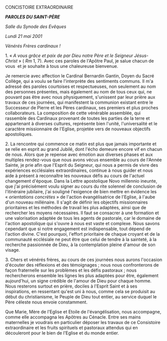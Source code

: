 CONCISTOIRE EXTRAORDINAIRE

***PAROLES DU SAINT-PÈRE***

*Salle du Synode des Evêques*

*Lundi 21 mai 2001*

*Vénérés Frères cardinaux !*

1. « *A vous grâce et paix de par Dieu notre Père et le Seigneur Jésus-Christ* » ( *Rm* 1, 7). Avec ces paroles de l'Apôtre Paul, je salue chacun de vous  et je souhaite à tous une chaleureuse bienvenue.

Je remercie avec affection le Cardinal Bernardin Gantin, Doyen du Sacré Collège, qui a voulu se faire l'interprète des sentiments communs. Il m'a adressé des paroles courtoises et respectueuses, non seulement au nom des personnes présentes, mais également au nom de tous ceux qui, ne pouvant pas être avec nous physiquement, s'unissent par leur prière aux travaux de ces journées, qui manifestent la communion existant entre le Successeur de Pierre et les Pères cardinaux, ses premiers et plus proches collaborateurs. La composition de cette vénérable assemblée, qui rassemble des Cardinaux provenant de toutes les parties de la terre et appartenant à diverses cultures, représente bien l'unité, l'universalité et le caractère missionnaire de l'Eglise, projetée vers de nouveaux objectifs apostoliques.

2. La rencontre qui commence ce matin est plus que jamais importante et se relie en esprit au grand Jubilé, dont l'écho demeure encore vif en chacun de nous. Alors que je repense avec émotion aux diverses phases et aux multiples rendez-vous que nous avons vécus ensemble au cours de l'Année Sainte, je prie afin que l'Esprit du Seigneur, qui nous a permis de vivre des expériences ecclésiales extraordinaires, continue à nous guider et nous aide à présent à reconnaître les nouveaux défis au cours de l'actuel changement d'époque. Dans la Lettre apostolique Novo millennio ineunte, que j'ai précisément voulu signer au cours du rite solennel de conclusion de l'itinéraire jubilaire, j'ai souligné l'exigence de bien mettre en évidence les « *orientations concrètes* » de l'action évangélisatrice de l'Eglise, à l'aube d'un nouveau millénaire. Il s'agit de définir les objectifs missionnaires prioritaires et les méthodes de travail les plus adaptées, ainsi que de rechercher les moyens nécessaires. Il faut se consacrer à une formation et une valorisation adaptée de tous les agents de pastorale, car le domaine de l'action apostolique qui s'ouvre à nous est vaste et complexe. Nous savons cependant que si notre engagement est indispensable, tout dépend de l'action divine. C'est pourquoi, l'effort prioritaire de chaque croyant et de la communauté ecclésiale ne peut être que celui de tendre à la sainteté, à la recherche passionnée de Dieu, à la contemplation pleine d'amour de son visage.

3. Chers et vénérés frères, au cours de ces journées nous aurons l'occasion d'écouter des réflexions et des témoignages ; nous nous confronterons de façon fraternelle sur les problèmes et les défis pastoraux ; nous rechercherons ensemble les lignes les plus adaptées pour être, également aujourd'hui, un signe crédible de l'amour de Dieu pour chaque homme. Nous resterons surtout en prière, dociles à l'Esprit Saint et à ses inspirations, en ressentant qu'est uni à nous, comme cela se produisit au début du christianisme, le Peuple de Dieu tout entier, au service duquel le Père céleste nous envoie constamment.

Que Marie, Mère de l'Eglise et Etoile de l'évangélisation, nous accompagne, comme elle accompagna les Apôtres au Cénacle. Entre ses mains maternelles je voudrais en particulier déposer les travaux de ce Consistoire extraordinaire et les fruits spirituels et pastoraux attendus qui en découleront pour le bien de l'Eglise et du monde entier.